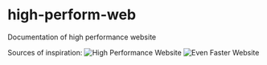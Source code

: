 # high-perform-web
Documentation of high performance website

Sources of inspiration:
![High Performance Website](https://images-na.ssl-images-amazon.com/images/I/5169mD4idJL._UY250_.jpg)
![Even Faster Website](https://images-eu.ssl-images-amazon.com/images/I/51X67rYR51L._UY250_.jpg)
